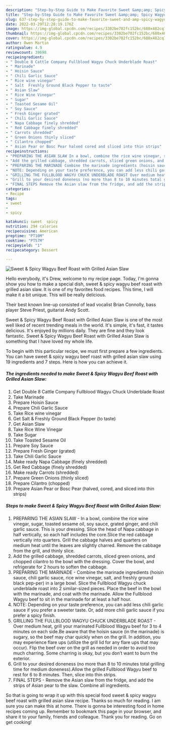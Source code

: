 ```yaml
---
description: "Step-by-Step Guide to Make Favorite Sweet &amp;amp; Spicy Wagyu Beef Roast with Grilled Asian Slaw"
title: "Step-by-Step Guide to Make Favorite Sweet &amp;amp; Spicy Wagyu Beef Roast with Grilled Asian Slaw"
slug: 637-step-by-step-guide-to-make-favorite-sweet-and-amp-spicy-wagyu-beef-roast-with-grilled-asian-slaw
date: 2022-03-29T12:28:19.176Z
image: https://img-global.cpcdn.com/recipes/3302be702fc152bc/680x482cq70/sweet-spicy-wagyu-beef-roast-with-grilled-asian-slaw-recipe-main-photo.jpg
thumbnail: https://img-global.cpcdn.com/recipes/3302be702fc152bc/680x482cq70/sweet-spicy-wagyu-beef-roast-with-grilled-asian-slaw-recipe-main-photo.jpg
cover: https://img-global.cpcdn.com/recipes/3302be702fc152bc/680x482cq70/sweet-spicy-wagyu-beef-roast-with-grilled-asian-slaw-recipe-main-photo.jpg
author: Owen Martin
ratingvalue: 4.9
reviewcount: 39698
recipeingredient:
- " Double 8 Cattle Company Fullblood Wagyu Chuck Underblade Roast"
- " Marinade"
- " Hoisin Sauce"
- " Chili Garlic Sauce"
- " Rice wine vinegar"
- " Salt  Freshly Ground Black Pepper to taste"
- " Asian Slaw"
- " Rice Wine Vinegar"
- " Sugar"
- " Toasted Sesame Oil"
- " Soy Sauce"
- " Fresh Ginger grated"
- " Chili Garlic Sauce"
- " Napa Cabbage finely shredded"
- " Red Cabbage finely shredded"
- " Carrots shredded"
- " Green Onions thinly sliced"
- " Cilantro chopped"
- " Asian Pear or Bosc Pear halved cored and sliced into thin strips"
recipeinstructions:
- "PREPARING THE ASIAN SLAW In a bowl, combine the rice wine vinegar, sugar, toasted sesame oil, soy sauce, grated ginger, and chili garlic sauce. This is your dressing. Slice the head of Napa cabbage in half vertically, so each half includes the core.Slice the red cabbage vertically into quarters. Grill the cabbage halves and quarters on medium heat until the leaves are slightly charred. Remove the cabbage from the grill, and thinly slice."
- "Add the grilled cabbage, shredded carrots, sliced green onions, and chopped cilantro to the bowl with the dressing. Cover the bowl, and refrigerate for 2 hours to soften the cabbage."
- "PREPARING THE MARINADE Combine the marinade ingredients (hoisin sauce, chili garlic sauce, rice wine vinegar, salt, and freshly ground black pep-per) in a large bowl. Slice the Fullblood Wagyu chuck underblade roast into 2 similar-sized pieces. Place the beef in the bowl with the marinade, and coat with the marinade. Allow the Fullblood Wagyu beef to sit in the marinade for at least a half hour."
- "NOTE: Depending on your taste preference, you can add less chili garlic sauce if you prefer a sweeter taste. Or, add more chili garlic sauce if you prefer a spicy finish."
- "GRILLING THE FULLBLOOD WAGYU CHUCK UNDERBLADE ROAST Over medium heat, grill your marinated Fullblood Wagyu beef for 3 to 4 minutes on each side.Be aware that the hoisin sauce (in the marinade) is sugary, so the beef may char quickly when on the grill. In addition, you may experience flare ups (utilize the grill lid for any flare ups that may occur). Flip the beef over on the grill as needed in order to avoid too much charring. Some charring is okay, but you don’t want to burn the exterior."
- "Grill to your desired doneness (no more than 8 to 10 minutes total grilling time for medium doneness).Allow the grilled Fullblood Wagyu beef to rest for 6 to 8 minutes. Then, slice into thin strips."
- "FINAL STEPS Remove the Asian slaw from the fridge, and add the strips of Asian pear to the slaw. Combine all ingredients."
categories:
- Recipe
tags:
- sweet
- 
- spicy

katakunci: sweet  spicy 
nutrition: 294 calories
recipecuisine: American
preptime: "PT10M"
cooktime: "PT57M"
recipeyield: "1"
recipecategory: Dessert

---
```



![Sweet &amp; Spicy Wagyu Beef Roast with Grilled Asian Slaw](https://img-global.cpcdn.com/recipes/3302be702fc152bc/680x482cq70/sweet-spicy-wagyu-beef-roast-with-grilled-asian-slaw-recipe-main-photo.jpg)

Hello everybody, it's Drew, welcome to my recipe page. Today, I'm gonna show you how to make a special dish, sweet &amp; spicy wagyu beef roast with grilled asian slaw. It is one of my favorites food recipes. This time, I will make it a bit unique. This will be really delicious.

Their best known line-up consisted of lead vocalist Brian Connolly, bass player Steve Priest, guitarist Andy Scott.

Sweet &amp; Spicy Wagyu Beef Roast with Grilled Asian Slaw is one of the most well liked of recent trending meals in the world. It's simple, it's fast, it tastes delicious. It's enjoyed by millions daily. They are fine and they look fantastic. Sweet &amp; Spicy Wagyu Beef Roast with Grilled Asian Slaw is something that I have loved my whole life.


To begin with this particular recipe, we must first prepare a few ingredients. You can have sweet &amp; spicy wagyu beef roast with grilled asian slaw using 19 ingredients and 7 steps. Here is how you can achieve it.

<!--inarticleads1-->

##### The ingredients needed to make Sweet &amp; Spicy Wagyu Beef Roast with Grilled Asian Slaw:

1. Get  Double 8 Cattle Company Fullblood Wagyu Chuck Underblade Roast
1. Take  Marinade
1. Prepare  Hoisin Sauce
1. Prepare  Chili Garlic Sauce
1. Take  Rice wine vinegar
1. Get  Salt &amp; Freshly Ground Black Pepper (to taste)
1. Get  Asian Slaw
1. Take  Rice Wine Vinegar
1. Take  Sugar
1. Take  Toasted Sesame Oil
1. Prepare  Soy Sauce
1. Prepare  Fresh Ginger (grated)
1. Take  Chili Garlic Sauce
1. Make ready  Napa Cabbage (finely shredded)
1. Get  Red Cabbage (finely shredded)
1. Make ready  Carrots (shredded)
1. Prepare  Green Onions (thinly sliced)
1. Prepare  Cilantro (chopped)
1. Prepare  Asian Pear or Bosc Pear (halved, cored, and sliced into thin strips)




<!--inarticleads2-->

##### Steps to make Sweet &amp; Spicy Wagyu Beef Roast with Grilled Asian Slaw:

1. PREPARING THE ASIAN SLAW - In a bowl, combine the rice wine vinegar, sugar, toasted sesame oil, soy sauce, grated ginger, and chili garlic sauce. This is your dressing. Slice the head of Napa cabbage in half vertically, so each half includes the core.Slice the red cabbage vertically into quarters. Grill the cabbage halves and quarters on medium heat until the leaves are slightly charred. Remove the cabbage from the grill, and thinly slice.
1. Add the grilled cabbage, shredded carrots, sliced green onions, and chopped cilantro to the bowl with the dressing. Cover the bowl, and refrigerate for 2 hours to soften the cabbage.
1. PREPARING THE MARINADE - Combine the marinade ingredients (hoisin sauce, chili garlic sauce, rice wine vinegar, salt, and freshly ground black pep-per) in a large bowl. Slice the Fullblood Wagyu chuck underblade roast into 2 similar-sized pieces. Place the beef in the bowl with the marinade, and coat with the marinade. Allow the Fullblood Wagyu beef to sit in the marinade for at least a half hour.
1. NOTE: Depending on your taste preference, you can add less chili garlic sauce if you prefer a sweeter taste. Or, add more chili garlic sauce if you prefer a spicy finish.
1. GRILLING THE FULLBLOOD WAGYU CHUCK UNDERBLADE ROAST - Over medium heat, grill your marinated Fullblood Wagyu beef for 3 to 4 minutes on each side.Be aware that the hoisin sauce (in the marinade) is sugary, so the beef may char quickly when on the grill. In addition, you may experience flare ups (utilize the grill lid for any flare ups that may occur). Flip the beef over on the grill as needed in order to avoid too much charring. Some charring is okay, but you don’t want to burn the exterior.
1. Grill to your desired doneness (no more than 8 to 10 minutes total grilling time for medium doneness).Allow the grilled Fullblood Wagyu beef to rest for 6 to 8 minutes. Then, slice into thin strips.
1. FINAL STEPS - Remove the Asian slaw from the fridge, and add the strips of Asian pear to the slaw. Combine all ingredients.




So that is going to wrap it up with this special food sweet &amp; spicy wagyu beef roast with grilled asian slaw recipe. Thanks so much for reading. I am sure you can make this at home. There is gonna be interesting food in home recipes coming up. Remember to bookmark this page in your browser, and share it to your family, friends and colleague. Thank you for reading. Go on get cooking!
